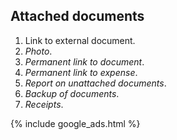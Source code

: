 
## Attached documents

1. Link to external document.
1. *Photo*.
1. *Permanent link to document*.
1. *Permanent link to expense*.
1. *Report on unattached documents*.
1. *Backup of documents*.
1. *Receipts*.

{% include google_ads.html %}
